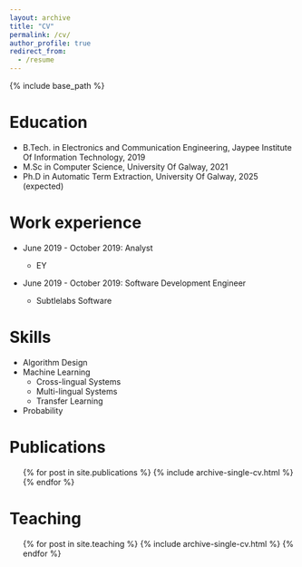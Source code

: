 ```yaml
---
layout: archive
title: "CV"
permalink: /cv/
author_profile: true
redirect_from:
  - /resume
---
```


{% include base_path %}

Education
======
* B.Tech. in Electronics and Communication Engineering, Jaypee Institute Of Information Technology, 2019
* M.Sc in Computer Science, University Of Galway, 2021
* Ph.D in Automatic Term Extraction, University Of Galway, 2025 (expected)

Work experience
======
* June 2019 - October 2019: Analyst 
  * EY

* June 2019 - October 2019: Software Development Engineer
  * Subtlelabs Software 
  
Skills
======
* Algorithm Design
* Machine Learning
  * Cross-lingual Systems
  * Multi-lingual Systems
  * Transfer Learning
* Probability

Publications
======
  <ul>{% for post in site.publications %}
    {% include archive-single-cv.html %}
  {% endfor %}</ul>
  
  
Teaching
======
  <ul>{% for post in site.teaching %}
    {% include archive-single-cv.html %}
  {% endfor %}</ul>
  
